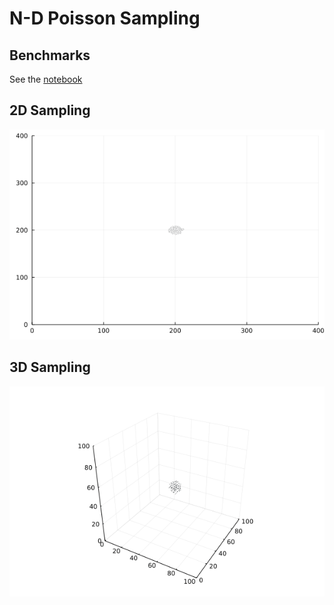 # N-D Poisson Sampling

## Benchmarks

See the [notebook](./Benchmark.ipynb)

## 2D Sampling

![Sampling 2D](./poisson_2d.gif)

## 3D Sampling

![Sampling 3D](./poisson_nd.gif)
